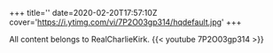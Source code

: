 +++
title=''
date=2020-02-20T17:57:10Z
cover='https://i.ytimg.com/vi/7P2O03gp314/hqdefault.jpg'
+++

All content belongs to RealCharlieKirk.
{{< youtube 7P2O03gp314 >}}
